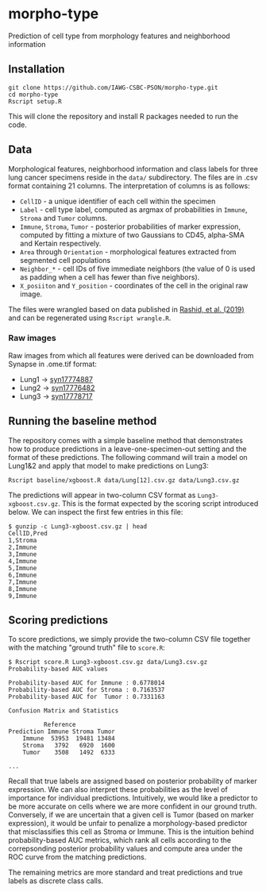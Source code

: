 # morpho-type
Prediction of cell type from morphology features and neighborhood information

## Installation

```
git clone https://github.com/IAWG-CSBC-PSON/morpho-type.git
cd morpho-type
Rscript setup.R
```
This will clone the repository and install R packages needed to run the code.

## Data

Morphological features, neighborhood information and class labels for three lung cancer specimens reside in the `data/` subdirectory. The files are in .csv format containing 21 columns. The interpretation of columns is as follows:

  * `CellID` - a unique identifier of each cell within the specimen
  * `Label` - cell type label, computed as argmax of probabilities in `Immune`, `Stroma` and `Tumor` columns.
  * `Immune`, `Stroma`, `Tumor` - posterior probabilities of marker expression, computed by fitting a mixture of two Gaussians to CD45, alpha-SMA and Kertain respectively.
  * `Area` through `Orientation` - morphological features extracted from segmented cell populations
  * `Neighbor_*` - cell IDs of five immediate neighbors (the value of 0 is used as padding when a cell has fewer than five neighbors).
  * `X_posiiton` and `Y_position` - coordinates of the cell in the original raw image.

The files were wrangled based on data published in [Rashid, et al. (2019)](https://www.nature.com/articles/s41597-019-0332-y) and can be regenerated using `Rscript wrangle.R`.

### Raw images
Raw images from which all features were derived can be downloaded from Synapse in .ome.tif format:

  * Lung1 -> [syn17774887](https://www.synapse.org/#!Synapse:syn17774887)
  * Lung2 -> [syn17776482](https://www.synapse.org/#!Synapse:syn17776482)
  * Lung3 -> [syn17778717](https://www.synapse.org/#!Synapse:syn17778717)

## Running the baseline method

The repository comes with a simple baseline method that demonstrates how to produce predictions in a leave-one-specimen-out setting and the format of these predictions. The following command will train a model on Lung1&2 and apply that model to make predictions on Lung3:

```
Rscript baseline/xgboost.R data/Lung[12].csv.gz data/Lung3.csv.gz
```

The predictions will appear in two-column CSV format as `Lung3-xgboost.csv.gz`. This is the format expected by the scoring script introduced below. We can inspect the first few entries in this file:

```
$ gunzip -c Lung3-xgboost.csv.gz | head
CellID,Pred
1,Stroma
2,Immune
3,Immune
4,Immune
5,Immune
6,Immune
7,Immune
8,Immune
9,Immune
```

## Scoring predictions

To score predictions, we simply provide the two-column CSV file together with the matching "ground truth" file to `score.R`:

```
$ Rscript score.R Lung3-xgboost.csv.gz data/Lung3.csv.gz 
Probability-based AUC values

Probability-based AUC for Immune : 0.6778014 
Probability-based AUC for Stroma : 0.7163537 
Probability-based AUC for  Tumor : 0.7331163 

Confusion Matrix and Statistics

          Reference
Prediction Immune Stroma Tumor
    Immune  53953  19481 13484
    Stroma   3792   6920  1600
    Tumor    3508   1492  6333

...
```

Recall that true labels are assigned based on posterior probability of marker expression. We can also interpret these probabilities as the level of importance for individual predictions. Intuitively, we would like a predictor to be more accurate on cells where we are more confident in our ground truth. Conversely, if we are uncertain that a given cell is Tumor (based on marker expression), it would be unfair to penalize a morphology-based predictor that misclassifies this cell as Stroma or Immune. This is the intuition behind probability-based AUC metrics, which rank all cells according to the correpsonding posterior probability values and compute area under the ROC curve from the matching predictions.

The remaining metrics are more standard and treat predictions and true labels as discrete class calls.
